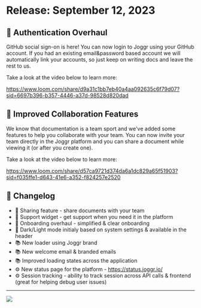 <!--@@joggrdoc@@-->
<!-- @joggr:version(v1):end -->
<!-- @joggr:warning:start -->
<!-- 
  _   _   _    __        __     _      ____    _   _   ___   _   _    ____     _   _   _ 
 | | | | | |   \ \      / /    / \    |  _ \  | \ | | |_ _| | \ | |  / ___|   | | | | | |
 | | | | | |    \ \ /\ / /    / _ \   | |_) | |  \| |  | |  |  \| | | |  _    | | | | | |
 |_| |_| |_|     \ V  V /    / ___ \  |  _ <  | |\  |  | |  | |\  | | |_| |   |_| |_| |_|
 (_) (_) (_)      \_/\_/    /_/   \_\ |_| \_\ |_| \_| |___| |_| \_|  \____|   (_) (_) (_)
                                                              
This document is managed by Joggr. Editing this document could break Joggr's core features, i.e. our 
ability to auto-maintain this document. Please use the Joggr editor to edit this document 
(link at bottom of the page).
-->
<!-- @joggr:warning:end -->
# Release: September 12, 2023

## 🚀 Authentication Overhaul

GitHub social sign-on is here! You can now login to Joggr using your GitHub account. If you had an existing email\&password based account we will automatically link your accounts, so just keep on writing docs and leave the rest to us.

Take a look at the video below to learn more:

<https://www.loom.com/share/d9a31c1bb7eb40a4aa092635c6f79d07?sid=6697b396-b357-4446-a37d-98528d820dad>

## 🚀 Improved Collaboration Features

We know that documentation is a team sport and we've added some features to help you collaborate with your team. You can now invite your team directly in the Joggr platform and you can share a document while viewing it (or after you create one).

Take a look at the video below to learn more:

<https://www.loom.com/share/d57ca9721d374da6a1dc829a65f51903?sid=f035ffe1-d643-41e6-a352-f824257e2520>

## 📒 Changelog

*   💚 Sharing feature - share documents with your team
*   💚 Support widget - get support when you need it in the platform
*   💚 Onboarding overhaul - simplified & clear onboarding
*   💚 Dark/Light mode initialy based on system settings & available in the header
*   📚 New loader using Joggr brand
*   📚 New welcome email & branded emails
*   📚 Improved loading states across the application
*   ⚙ New status page for the platform - <https://status.joggr.io/>
*   ⚙ Session tracking - ability to track session across API calls & frontend (great for helping debug user issues)

<!-- @joggr:editLink(3ada8cf2-9877-44cf-822c-0946f952a098):start -->
---
<a href="https://app.joggr.io/app/documents/3ada8cf2-9877-44cf-822c-0946f952a098/edit" alt="Edit doc on Joggr">
  <img src="https://storage.googleapis.com/joggr-public-assets/github/badges/edit-document-badge.svg" />
</a>
<!-- @joggr:editLink(3ada8cf2-9877-44cf-822c-0946f952a098):end -->